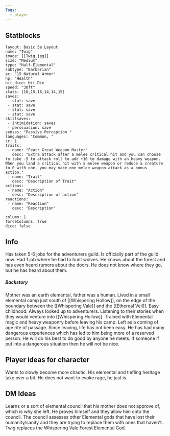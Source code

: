 ```yaml
---
Tags: 
  - player
---
```


## Statblocks
```statblock
layout: Basic 5e Layout
name: "Twig"
image: [[Twig.jpg]]
size: "Medium"
type: "Half-Elemental"
subtype: "Barbarian"
ac: "15 Natural Armor"
hp: "Health"
hit_dice: Hit Die
speed: "30ft"
stats: [18,15,16,14,14,15]
saves: 
 - stat: save
 - stat: save
 - stat: save
 - stat: save
skillsaves: 
 - intimidation: saves 
 - perssuasion: save
senses: "Passive Perception "
languages: "Common, "
cr: 1
traits:
 - name: "Feat: Great Weapon Master"
   desc: "Extra attack after a melee critical hit and you can choose to take -5 to attack roll to add +10 to damage with an heavy weapon. When you land a critical hit with a melee weapon or reduce a creature to 0 with one, you may make one melee weapon attack as a bonus action."
 - name: "Trait"
   desc: "Description of Trait"
actions: 
 - name: "Action"
   desc: "Description of action"
reactions:
 - name: "Reaction"
   desc: "Description"

column: 1
forceColumns: true
dice: false
```
## Info 
Has taken 5-6 jobs for the adventurers guild. Is officially part of the guild now. Had 1 job where he had to hunt wolves. He knows about the forest and has even heard rumors about the doors. He does not know where they go, but he has heard about them. 

##### Backstory
Mother was an earth elemental, father was a human. Lived in a small elemental camp just south of [[Whispering Hollow]], on the edge of the boundary between the [[Whispering Vale]] and the [[Ethereal Veil]]. Easy childhood. Always looked up to adventurers. Listening to their stories when they would venture into [[Whispering Hollow]]. Trained with Elemental magic and heavy weaponry before leaving his camp. 
Left as a coming of age rite of passage. Since leaving, life has not been easy. He has had many dangerous experiences which has led to him being more of a reserved person. He will do his best to do good by anyone he meets. If someone if put into a dangerous situation then he will not be nice. 

## Player ideas for character
Wants to slowly become more chaotic. His elemental and tiefling heritage take over a bit. He does not want to evoke rage, he just is. 

## DM Ideas
Learns or a sort of elemental council that his mother does not approve of, which is why she left. He proves himself and they allow him onto the council. The council assesses other Elemental gods that have lost their humanity/sanity and they are trying to replace them with ones that haven't. Twig replaces the Whispering Vale Forest Elemental God.  
